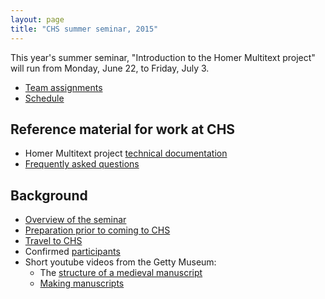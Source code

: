 ```yaml
---
layout: page
title: "CHS summer seminar, 2015"
---
```


This year's summer seminar, "Introduction to the Homer Multitext project" will run from Monday, June 22, to Friday, July 3.  

- [Team assignments](offices)
- [Schedule](schedule)


## Reference material for work at CHS ##


- Homer Multitext project [technical documentation](http://homermultitext.github.io/hmt-docs/)
- [Frequently asked questions](faq)


## Background ##


- [Overview of the seminar](overview)
- [Preparation prior to coming to CHS](prep)
- [Travel to CHS](travel)
- Confirmed [participants](participants)
- Short youtube videos from the Getty Museum:
    - The [structure of a medieval manuscript][v1] 
    - [Making manuscripts][v2]


[v1]: https://www.youtube.com/watch?v=HKBJkf2xbqI&list=PLA024C97274BEF01F


[v2]: https://www.youtube.com/watch?v=1aDHJu9J10o&list=PLA024C97274BEF01F&index=2




